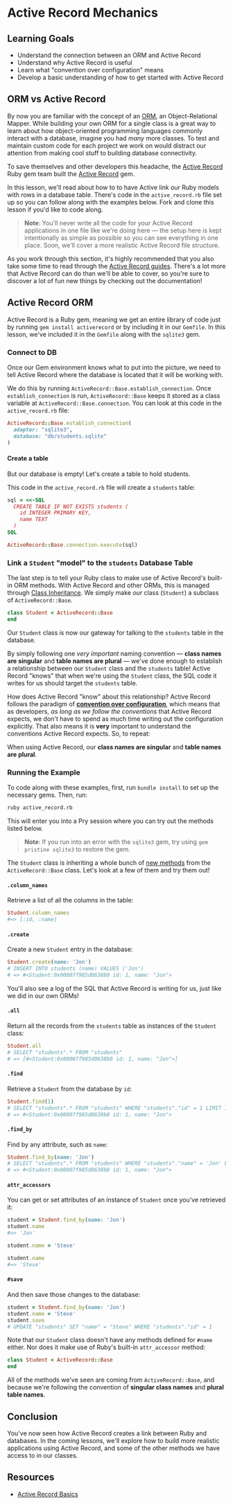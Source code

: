 # Active Record Mechanics

## Learning Goals

- Understand the connection between an ORM and Active Record
- Understand why Active Record is useful
- Learn what "convention over configuration" means
- Develop a basic understanding of how to get started with Active Record

## ORM vs Active Record

By now you are familiar with the concept of an [ORM][orm], an Object-Relational
Mapper. While building your own ORM for a single class is a great way to learn
about how object-oriented programming languages commonly interact with a
database, imagine you had _many_ more classes. To test and maintain custom code
for each project we work on would distract our attention from making cool stuff
to building database connectivity.

To save themselves and other developers this headache, the [Active Record][ar]
Ruby gem team built the [Active Record][ar] gem.

In this lesson, we'll read about how to to have Active link our Ruby models with
rows in a database table. There's code in the `active_record.rb` file set up so
you can follow along with the examples below. Fork and clone this lesson if
you'd like to code along.

> **Note**: You'll never write all the code for your Active Record applications
> in one file like we're doing here — the setup here is kept intentionally as
> simple as possible so you can see everything in one place. Soon, we'll cover a
> more realistic Active Record file structure.

As you work through this section, it's highly recommended that you also take
some time to read through the [Active Record guides][ar]. There's a lot more
that Active Record can do than we'll be able to cover, so you're sure to
discover a lot of fun new things by checking out the documentation!

## Active Record ORM

Active Record is a Ruby gem, meaning we get an entire library of code just by
running `gem install activerecord` or by including it in our `Gemfile`. In
this lesson, we've included it in the `Gemfile` along with the `sqlite3` gem.

### Connect to DB

Once our Gem environment knows what to put into the picture, we need to tell
Active Record where the database is located that it will be working with.

We do this by running `ActiveRecord::Base.establish_connection`. Once
`establish_connection` is run, `ActiveRecord::Base` keeps it stored as a class
variable at `ActiveRecord::Base.connection`. You can look at this code in the
`active_record.rb` file:

```ruby
ActiveRecord::Base.establish_connection(
  adapter: "sqlite3",
  database: "db/students.sqlite"
)
```

#### Create a table

But our database is empty! Let's create a table to hold students.

This code in the `active_record.rb` file will create a `students` table:

```ruby
sql = <<-SQL
  CREATE TABLE IF NOT EXISTS students (
    id INTEGER PRIMARY KEY,
    name TEXT
  )
SQL

ActiveRecord::Base.connection.execute(sql)
```

### Link a `Student` "model" to the `students` Database Table

The last step is to tell your Ruby class to make use of Active Record's built-in
ORM methods. With Active Record and other ORMs, this is managed through
[Class Inheritance][ci]. We simply make _our_ class (`Student`) a subclass of
`ActiveRecord::Base`.

```ruby
class Student < ActiveRecord::Base
end
```

Our `Student` class is now our gateway for talking to the `students` table in
the database.

By simply following one _very important_ naming convention — **class names are
singular** and **table names are plural** — we've done enough to establish a
relationship between our `Student` class and the `students` table! Active Record
"knows" that when we're using the `Student` class, the SQL code it writes for us
should target the `students` table.

How does Active Record "know" about this relationship? Active Record follows the
paradigm of [**convention over configuration**][convention], which means that as
developers, _as long as we follow the conventions_ that Active Record expects,
we don't have to spend as much time writing out the configuration explicitly.
That also means it is **very** important to understand the conventions Active
Record expects. So, to repeat:

When using Active Record, our **class names are singular** and **table names are
plural**.

### Running the Example

To code along with these examples, first, run `bundle install` to set up the
necessary gems. Then, run:

```sh
ruby active_record.rb
```

This will enter you into a Pry session where you can try out the methods listed
below.

> **Note**: If you run into an error with the `sqlite3` gem, try using
> `gem pristine sqlite3` to restore the gem.

The `Student` class is inheriting a whole bunch of [new methods][ar-methods]
from the `ActiveRecord::Base` class. Let's look at a few of them and try them
out!

#### `.column_names`

Retrieve a list of all the columns in the table:

```ruby
Student.column_names
#=> [:id, :name]
```

#### `.create`

Create a new `Student` entry in the database:

```ruby
Student.create(name: 'Jon')
# INSERT INTO students (name) VALUES ('Jon')
# => #<Student:0x00007f985d0638b0 id: 1, name: "Jon">
```

You'll also see a log of the SQL that Active Record is writing for us, just like
we did in our own ORMs!

#### `.all`

Return all the records from the `students` table as instances of the `Student`
class:

```ruby
Student.all
# SELECT "students".* FROM "students"
# => [#<Student:0x00007f985d0638b0 id: 1, name: "Jon">]
```

#### `.find`

Retrieve a `Student` from the database by `id`:

```ruby
Student.find(1)
# SELECT "students".* FROM "students" WHERE "students"."id" = 1 LIMIT 1
# => #<Student:0x00007f985d0638b0 id: 1, name: "Jon">
```

#### `.find_by`

Find by any attribute, such as `name`:

```ruby
Student.find_by(name: 'Jon')
# SELECT "students".* FROM "students" WHERE "students"."name" = 'Jon' LIMIT 1
# => #<Student:0x00007f985d0638b0 id: 1, name: "Jon">
```

#### `attr_accessors`

You can get or set attributes of an instance of `Student` once you've retrieved
it:

```ruby
student = Student.find_by(name: 'Jon')
student.name
#=> 'Jon'

student.name = 'Steve'

student.name
#=> 'Steve'
```

#### `#save`

And then save those changes to the database:

```ruby
student = Student.find_by(name: 'Jon')
student.name = 'Steve'
student.save
# UPDATE "students" SET "name" = "Steve" WHERE "students"."id" = 1
```

Note that our `Student` class doesn't have any methods defined for `#name`
either. Nor does it make use of Ruby's built-in `attr_accessor` method:

```ruby
class Student < ActiveRecord::Base
end
```

All of the methods we've seen are coming from `ActiveRecord::Base`, and because
we're following the convention of **singular class names** and **plural table
names**.

## Conclusion

You've now seen how Active Record creates a link between Ruby and databases. In
the coming lessons, we'll explore how to build more realistic applications using
Active Record, and some of the other methods we have access to in our classes.

## Resources

- [Active Record Basics][ar]

[orm]: http://en.wikipedia.org/wiki/Object-relational_mapping
[ar]: http://guides.rubyonrails.org/active_record_basics.html
[ci]: http://rubylearning.com/satishtalim/ruby_inheritance.html
[ar-methods]: http://guides.rubyonrails.org/active_record_basics.html#creating-active-record-models
[convention]: https://guides.rubyonrails.org/active_record_basics.html#convention-over-configuration-in-active-record
